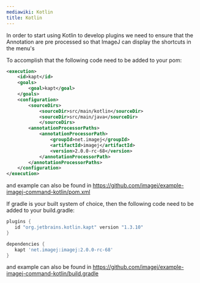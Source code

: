 ```yaml
---
mediawiki: Kotlin
title: Kotlin
---
```


In order to start using Kotlin to develop plugins we need to ensure that the Annotation are pre processed so that ImageJ can display the shortcuts in the menu's

To accomplish that the following code need to be added to your pom:

```xml
<execution>
    <id>kapt</id>
    <goals>
        <goal>kapt</goal>
    </goals>
    <configuration>
        <sourceDirs>
            <sourceDir>src/main/kotlin</sourceDir>
            <sourceDir>src/main/java</sourceDir>
            </sourceDirs>
        <annotationProcessorPaths>
            <annotationProcessorPath>
                <groupId>net.imagej</groupId>
                <artifactId>imagej</artifactId>
                <version>2.0.0-rc-68</version>
            </annotationProcessorPath>
        </annotationProcessorPaths>
    </configuration>
</execution>
```

and example can also be found in https://github.com/imagej/example-imagej-command-kotlin/pom.xml

If gradle is your built system of choice, then the following code need to be added to your build.gradle:

```groovy
plugins {
   id "org.jetbrains.kotlin.kapt" version "1.3.10"
}

dependencies {
   kapt 'net.imagej:imagej:2.0.0-rc-68'
}
```

and example can also be found in https://github.com/imagej/example-imagej-command-kotlin/build.gradle
